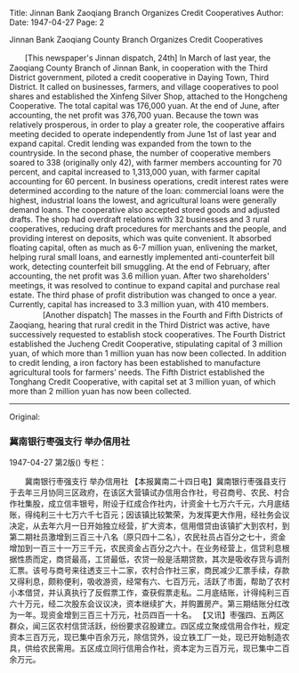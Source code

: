 Title: Jinnan Bank Zaoqiang Branch Organizes Credit Cooperatives
Author:
Date: 1947-04-27
Page: 2

Jinnan Bank Zaoqiang County Branch
Organizes Credit Cooperatives

　　[This newspaper's Jinnan dispatch, 24th] In March of last year, the Zaoqiang County Branch of Jinnan Bank, in cooperation with the Third District government, piloted a credit cooperative in Daying Town, Third District. It called on businesses, farmers, and village cooperatives to pool shares and established the Xinfeng Silver Shop, attached to the Hongcheng Cooperative. The total capital was 176,000 yuan. At the end of June, after accounting, the net profit was 376,700 yuan. Because the town was relatively prosperous, in order to play a greater role, the cooperative affairs meeting decided to operate independently from June 1st of last year and expand capital. Credit lending was expanded from the town to the countryside. In the second phase, the number of cooperative members soared to 338 (originally only 42), with farmer members accounting for 70 percent, and capital increased to 1,313,000 yuan, with farmer capital accounting for 60 percent. In business operations, credit interest rates were determined according to the nature of the loan: commercial loans were the highest, industrial loans the lowest, and agricultural loans were generally demand loans. The cooperative also accepted stored goods and adjusted drafts. The shop had overdraft relations with 32 businesses and 3 rural cooperatives, reducing draft procedures for merchants and the people, and providing interest on deposits, which was quite convenient. It absorbed floating capital, often as much as 6-7 million yuan, enlivening the market, helping rural small loans, and earnestly implemented anti-counterfeit bill work, detecting counterfeit bill smuggling. At the end of February, after accounting, the net profit was 3.6 million yuan. After two shareholders' meetings, it was resolved to continue to expand capital and purchase real estate. The third phase of profit distribution was changed to once a year. Currently, capital has increased to 3.3 million yuan, with 410 members.
　　
　　[Another dispatch] The masses in the Fourth and Fifth Districts of Zaoqiang, hearing that rural credit in the Third District was active, have successively requested to establish stock cooperatives. The Fourth District established the Jucheng Credit Cooperative, stipulating capital of 3 million yuan, of which more than 1 million yuan has now been collected. In addition to credit lending, a iron factory has been established to manufacture agricultural tools for farmers' needs. The Fifth District established the Tonghang Credit Cooperative, with capital set at 3 million yuan, of which more than 2 million yuan has now been collected.



<hr /> 

Original: 


### 冀南银行枣强支行  举办信用社

1947-04-27
第2版()
专栏：

　　冀南银行枣强支行
    举办信用社
    【本报冀南二十四日电】冀南银行枣强县支行于去年三月协同三区政府，在该区大营镇试办信用合作社，号召商号、农民、村合作社集股，成立信丰银号，附设于红成合作社内，计资金十七万六千元，六月底结账，得纯利三十七万六千七百元；因该镇比较繁荣，为发挥更大作用，经社务会议决定，从去年六月一日开始独立经营，扩大资本，信用借贷由该镇扩大到农村，到第二期社员激增到三百三十八名（原只四十二名），农民社员占百分之七十，资金增加到一百三十一万三千元，农民资金占百分之六十。在业务经营上，信贷利息根据性质而定，商贷最高，工贷最低，农贷一般是活期贷款，其次是吸收存货与调剂汇票。该号与商号来往透支三十二家，农村合作社三家，商民减少汇票手续，存款又得利息，颇称便利，吸收游资，经常有六、七百万元，活跃了市面，帮助了农村小本借贷，并认真执行了反假票工作，查获假票走私。二月底结账，计得纯利三百六十万元，经二次股东会议议决，资本继续扩大，并购置房产。第三期结账分红改为一年。现资金增到三百三十万元，社员四百一十名。
    【又讯】枣强四、五两区群众，闻三区农村信贷活跃，纷纷要求召股建立。四区成立聚成信用合作社，规定资本三百万元，现已集中百余万元，除信贷外，设立铁工厂一处，现已开始制造农具，供给农民需用。五区成立同行信用合作社，资本定为三百万元，现已集中二百余万元。
